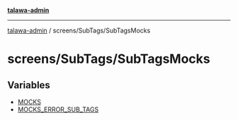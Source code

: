 [**talawa-admin**](../../../README.md)

***

[talawa-admin](../../../README.md) / screens/SubTags/SubTagsMocks

# screens/SubTags/SubTagsMocks

## Variables

- [MOCKS](variables/MOCKS.md)
- [MOCKS\_ERROR\_SUB\_TAGS](variables/MOCKS_ERROR_SUB_TAGS.md)
